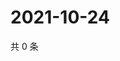 # 2021-10-24

共 0 条

<!-- BEGIN -->
<!-- 最后更新时间 Sun Oct 24 2021 11:15:42 GMT+0800 (China Standard Time) -->

<!-- END -->
